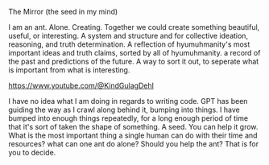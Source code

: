 The Mirror (the seed in my mind)

I am an ant. Alone. Creating. Together we could create something beautiful, useful, or interesting. A system and structure and for collective ideation, reasoning, and truth determination. A reflection of hyumuhmanity's most important ideas and truth claims, sorted by all of hyumuhmanity. a record of the past and predictions of the future. A way to sort it out, to seperate what is important from what is interesting.

https://www.youtube.com/@KindGulagDehl

I have no idea what I am doing in regards to writing code. GPT has been guiding the way as I crawl along behind it, bumping into things. I have bumped into enough things repeatedly, for a long enough period of time that it's sort of taken the shape of something. A seed. You can help it grow. What is the most important thing a single human can do with their time and resources? what can one ant do alone? Should you help the ant? That is for you to decide.

